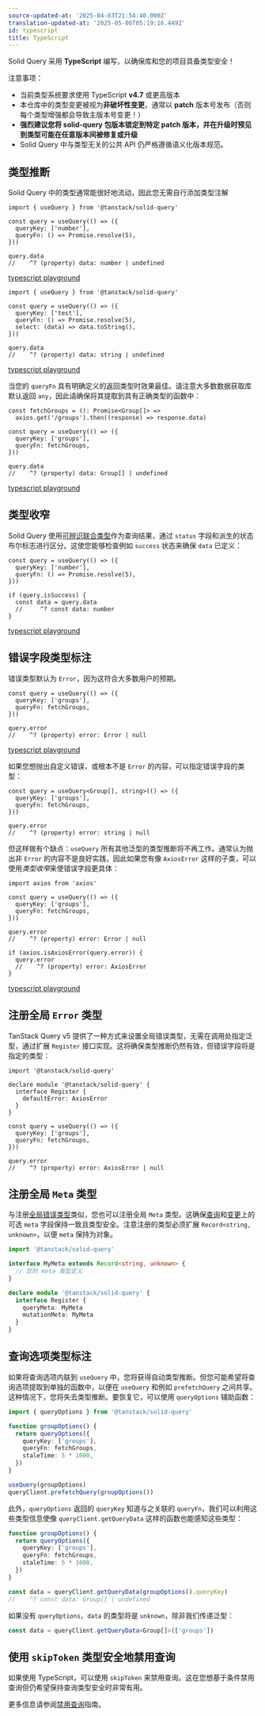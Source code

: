 ```yaml
---
source-updated-at: '2025-04-03T21:54:40.000Z'
translation-updated-at: '2025-05-06T05:19:16.449Z'
id: typescript
title: TypeScript
---
```


Solid Query 采用 **TypeScript** 编写，以确保库和您的项目具备类型安全！

注意事项：

- 当前类型系统要求使用 TypeScript **v4.7** 或更高版本
- 本仓库中的类型变更被视为**非破坏性变更**，通常以 **patch** 版本号发布（否则每个类型增强都会导致主版本号变更！）
- **强烈建议您将 solid-query 包版本锁定到特定 patch 版本，并在升级时预见到类型可能在任意版本间被修复或升级**
- Solid Query 中与类型无关的公共 API 仍严格遵循语义化版本规范。

## 类型推断

Solid Query 中的类型通常能很好地流动，因此您无需自行添加类型注解

```tsx
import { useQuery } from '@tanstack/solid-query'

const query = useQuery(() => ({
  queryKey: ['number'],
  queryFn: () => Promise.resolve(5),
}))

query.data
//    ^? (property) data: number | undefined
```

[typescript playground](https://www.typescriptlang.org/play/?#code/JYWwDg9gTgLgBAbzgYygUwIYzQRQK5pQCecAvnAGZQQhwDkAAjBgHYDOzyA1gPRsQAbYABMAtAEcCxOgFgAUPOQR28SYRIBeFOiy4pRABQGAlHA0A+OAYTy4duGuIBpNEQBccANp0WeEACNCOgBdABo4W3tHIgAxFg8TM0sABWoQYDY0ADp0fgEANzQDAFZjeVJjMoU5aKzhLAx5Hh57OAA9AH55brkgA)

```tsx
import { useQuery } from '@tanstack/solid-query'

const query = useQuery(() => ({
  queryKey: ['test'],
  queryFn: () => Promise.resolve(5),
  select: (data) => data.toString(),
}))

query.data
//    ^? (property) data: string | undefined
```

[typescript playground](https://www.typescriptlang.org/play/?#code/JYWwDg9gTgLgBAbzgYygUwIYzQRQK5pQCecAvnAGZQQhwDkAAjBgHYDOzyA1gPRsQAbYABMAtAEcCxOgFgAUPOQR28SYRIBeFOiy4pRABQGAlHA0A+OAYTy4duGuIBpNEQBccANp1sHOgF0AGjhbe0ciADEWDxMzSwAFahBgNjQAOnR+AQA3NAMAVmNA0LtUgTRkGBjhLAxTCzga5jSYCABlGChgFgBzE2K5UmNjeXlwtKaMeR4eezgAPQB+UYU5IA)

当您的 `queryFn` 具有明确定义的返回类型时效果最佳。请注意大多数数据获取库默认返回 `any`，因此请确保将其提取到具有正确类型的函数中：

```tsx
const fetchGroups = (): Promise<Group[]> =>
  axios.get('/groups').then((response) => response.data)

const query = useQuery(() => ({
  queryKey: ['groups'],
  queryFn: fetchGroups,
}))

query.data
//    ^? (property) data: Group[] | undefined
```

[typescript playground](https://www.typescriptlang.org/play/?ssl=11&ssc=4&pln=6&pc=1#code/JYWwDg9gTgLgBAbzgYygUwIYzQRQK5pQCecAvnAGZQQhwDkAAjBgHYDOzyA1gPRsQAbYABMAtAEcCxOgFgAUKEiw4GAB7AIbStVp01GtrLnyYRMGjgBxanjBwAvIjgiAXHBZ4QAI0Jl585Ah2eAo0GGQAC2sIWy1HAAoASjcABR1gNjQAHmjbAG0AXQA+BxL9TQA6AHMw+LoeKpswQ0SKmAi0Fnj0Nkh2C3sSnr7MiuEsDET-OUDguElCEkdUTGx8Rfik0rh4hHk4A-mpIgBpNCI3PLpGmOa6AoAaOH3DheIAMRY3UPCoprYHvJSIkpsY5G8iGMJvIeDxDnAAHoAfmm8iAA)

## 类型收窄

Solid Query 使用[可辨识联合类型](https://www.typescriptlang.org/docs/handbook/typescript-in-5-minutes-func.html#discriminated-unions)作为查询结果，通过 `status` 字段和派生的状态布尔标志进行区分。这使您能够检查例如 `success` 状态来确保 `data` 已定义：

```tsx
const query = useQuery(() => ({
  queryKey: ['number'],
  queryFn: () => Promise.resolve(5),
}))

if (query.isSuccess) {
  const data = query.data
  //     ^? const data: number
}
```

[typescript playground](https://www.typescriptlang.org/play/?#code/JYWwDg9gTgLgBAbzgYygUwIYzQRQK5pQCecAvnAGZQQhwDkAAjBgHYDOzyA1gPRsQAbYABMAtAEcCxOgFgAUKEixEKdFjQBRChTTJ45KjXr8hYgFZtZc+cgjt4kwiQC8qzNnxOAFF4CUcZwA+OC8EeTg4R2IAaTQiAC44AG06FjwQACNCOgBdABpwyKkiADEWRL8A4IAFahBgNjQAOnQTADc0LwBWXwK5Ul9feXlgChCooiaGgGU8ZGQ0NjZ-MLkIiNt7OGEsDACipyad5kKInh51iIA9AH55UmHrOSA)

## 错误字段类型标注

错误类型默认为 `Error`，因为这符合大多数用户的预期。

```tsx
const query = useQuery(() => ({
  queryKey: ['groups'],
  queryFn: fetchGroups,
}))

query.error
//    ^? (property) error: Error | null
```

[typescript playground](https://www.typescriptlang.org/play/?#code/JYWwDg9gTgLgBAbzgYygUwIYzQRQK5pQCecAvnAGZQQhwDkAAjBgHYDOzyA1gPRsQAbYABMAtAEcCxOgFgAUKEiw4GAB7AIbStVp01GtrLnyYRMGjgBxanjBwAvIjgiAXHBZ4QAI0Jl585Ah2eAo0GGQAC2sIWy1HAAoASjcABR1gNjQAHmjbAG0AXQA+BxL9TQA6AHMw+LoeKpswQ0SKmAi0Fnj0Nkh2C3sSnr7MiuEsDET-OUDguElCEkdUTGx8Rfik0rh4hHk4A-mpIgBpNCI3PLpGmOa6AoAaOH3DheIAMRY3UPCoprYHvJSIkpsY5G8iBVCNQoPIeDxDnAAHoAfmm8iAA)

如果您想抛出自定义错误，或根本不是 `Error` 的内容，可以指定错误字段的类型：

```tsx
const query = useQuery<Group[], string>(() => ({
  queryKey: ['groups'],
  queryFn: fetchGroups,
}))

query.error
//    ^? (property) error: string | null
```

但这样做有个缺点：`useQuery` 所有其他泛型的类型推断将不再工作。通常认为抛出非 `Error` 的内容不是良好实践，因此如果您有像 `AxiosError` 这样的子类，可以使用*类型收窄*来使错误字段更具体：

```tsx
import axios from 'axios'

const query = useQuery(() => ({
  queryKey: ['groups'],
  queryFn: fetchGroups,
}))

query.error
//    ^? (property) error: Error | null

if (axios.isAxiosError(query.error)) {
  query.error
  //    ^? (property) error: AxiosError
}
```

[typescript playground](https://www.typescriptlang.org/play/?#code/JYWwDg9gTgLgBAbzgYygUwIYzQRQK5pQCecAvnAGZQQhwDkAAjBgHYDOzyA1gPRsQAbYABMAtAEcCxOgFgAUKEiw4GAB7AIbStVp01GtrLnyYRMGjgBxanjBwAvIjgiAXHBZ4QAI0Jl585Ah2eAo0GGQAC2sIWy1HAAoASjcABR1gNjQAHmjbAG0AXQA+BxL9TQA6AHMw+LoeKpswQ0SKmAi0Fnj0Nkh2C3sSnr7MiuEsDET-OUDguElCEkdUTGx8Rfik0rh4hHk4A-mpIgBpNCI3PLpGmOa6AoAaOH3DheIAMRY3UPCoprYHvJSIkpsY5G8iBVCNQoPIeDxDnAAHoAfmmwAoO3KbAqGQAgupNABRKAw+IQqGk6AgxAvA4U6HQOlweGI1FA+RAA)

## 注册全局 `Error` 类型

TanStack Query v5 提供了一种方式来设置全局错误类型，无需在调用处指定泛型，通过扩展 `Register` 接口实现。这将确保类型推断仍然有效，但错误字段将是指定的类型：

```tsx
import '@tanstack/solid-query'

declare module '@tanstack/solid-query' {
  interface Register {
    defaultError: AxiosError
  }
}

const query = useQuery(() => ({
  queryKey: ['groups'],
  queryFn: fetchGroups,
}))

query.error
//    ^? (property) error: AxiosError | null
```

## 注册全局 `Meta` 类型

与注册[全局错误类型](#registering-a-global-error)类似，您也可以注册全局 `Meta` 类型。这确保[查询](../useQuery)和[变更](../createMutation)上的可选 `meta` 字段保持一致且类型安全。注意注册的类型必须扩展 `Record<string, unknown>`，以便 `meta` 保持为对象。

```ts
import '@tanstack/solid-query'

interface MyMeta extends Record<string, unknown> {
  // 您的 meta 类型定义
}

declare module '@tanstack/solid-query' {
  interface Register {
    queryMeta: MyMeta
    mutationMeta: MyMeta
  }
}
```

## 查询选项类型标注

如果将查询选项内联到 `useQuery` 中，您将获得自动类型推断。但您可能希望将查询选项提取到单独的函数中，以便在 `useQuery` 和例如 `prefetchQuery` 之间共享。这种情况下，您将失去类型推断。要恢复它，可以使用 `queryOptions` 辅助函数：

```ts
import { queryOptions } from '@tanstack/solid-query'

function groupOptions() {
  return queryOptions({
    queryKey: ['groups'],
    queryFn: fetchGroups,
    staleTime: 5 * 1000,
  })
}

useQuery(groupOptions)
queryClient.prefetchQuery(groupOptions())
```

此外，`queryOptions` 返回的 `queryKey` 知道与之关联的 `queryFn`，我们可以利用这些类型信息使像 `queryClient.getQueryData` 这样的函数也能感知这些类型：

```ts
function groupOptions() {
  return queryOptions({
    queryKey: ['groups'],
    queryFn: fetchGroups,
    staleTime: 5 * 1000,
  })
}

const data = queryClient.getQueryData(groupOptions().queryKey)
//    ^? const data: Group[] | undefined
```

如果没有 `queryOptions`，`data` 的类型将是 `unknown`，除非我们传递泛型：

```ts
const data = queryClient.getQueryData<Group[]>(['groups'])
```

## 使用 `skipToken` 类型安全地禁用查询

如果使用 TypeScript，可以使用 `skipToken` 来禁用查询。这在您想基于条件禁用查询但仍希望保持查询类型安全时非常有用。

更多信息请参阅[禁用查询](../disabling-queries)指南。
